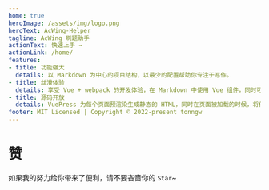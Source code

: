 ```yaml
---
home: true
heroImage: /assets/img/logo.png
heroText: AcWing-Helper
tagline: AcWing 刷题助手
actionText: 快速上手 →
actionLink: /home/
features:
- title: 功能强大
  details: 以 Markdown 为中心的项目结构，以最少的配置帮助你专注于写作。
- title: 丝滑体验
  details: 享受 Vue + webpack 的开发体验，在 Markdown 中使用 Vue 组件，同时可以使用 Vue 来开发自定义主题。
- title: 源码开放
  details: VuePress 为每个页面预渲染生成静态的 HTML，同时在页面被加载的时候，将作为 SPA 运行。
footer: MIT Licensed | Copyright © 2022-present tonngw
---
```


# 赞

如果我的努力给你带来了便利，请不要吝啬你的 `Star`~